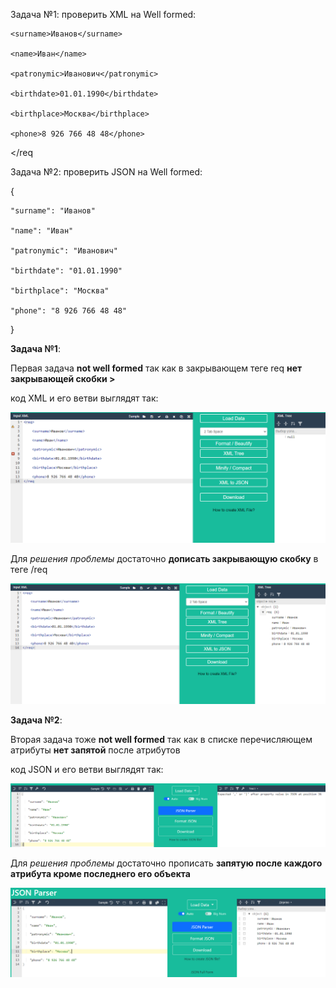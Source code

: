 Задача №1: проверить XML на Well formed:

<req>

    <surname>Иванов</surname>

    <name>Иван</name>

    <patronymic>Иванович</patronymic>

    <birthdate>01.01.1990</birthdate>

    <birthplace>Москва</birthplace>

    <phone>8 926 766 48 48</phone>
</req

Задача №2: проверить JSON на Well formed:

{

    "surname": "Иванов"

    "name": "Иван"

    "patronymic": "Иванович"

    "birthdate": "01.01.1990"

    "birthplace": "Москва"

    "phone": "8 926 766 48 48"
}

**Задача №1**:

Первая задача **not well formed** так как в закрывающем теге req **нет закрывающей скобки >**

код XML и его ветви выглядят так:

![Задача1](Задача1.png)

Для *решения проблемы* достаточно **дописать закрывающую скобку** в теге /req


![Задача1_1](Задача1_1.png)

**Задача №2**:

Вторая задача тоже **not well formed** так как в списке перечисляющем атрибуты **нет запятой** после атрибутов

код JSON и его ветви выглядят так:

![Задача2](Задача2.png)

Для *решения проблемы* достаточно прописать **запятую после каждого атрибута кроме последнего его объекта**

![Задача2_1](Задача2_1.png)

